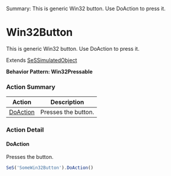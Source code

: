 Summary: This is generic Win32 button. Use DoAction to press it.

# Win32Button

This is generic Win32 button. Use DoAction to press it.
 
Extends [SeSSimulatedObject](SeSSimulatedObject.md)





**Behavior Pattern: Win32Pressable**


<!-- ============================== property summary ========================== -->

<!-- ============================== action summary ========================== -->



### Action Summary
|  **Action** | **Description** | 
| ----------- | --------------- |
|  [DoAction](#doaction) | Presses the button. |



<!-- ============================== property detail ========================== -->


<!-- ============================== action detail ========================== -->

### Action Detail

<a name="DoAction"></a>    
#### DoAction

Presses the button.

```javascript
SeS('SomeWin32Button').DoAction()
```





<a name="see.also.win32button.doaction"></a>

  

